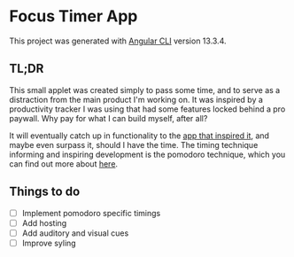 # Focus Timer App

This project was generated with [Angular CLI](https://github.com/angular/angular-cli) version 13.3.4.

## TL;DR

This small applet was created simply to pass some time, and to serve as a distraction from the main product I'm working on. It was inspired by a productivity tracker I was using that had some features locked behind a pro paywall. Why pay for what I can build myself, after all?

It will eventually catch up in functionality to the [app that inspired it](https://pomofocus.io/), and maybe even surpass it, should I have the time. The timing technique informing and inspiring development is the pomodoro technique, which you can find out more about [here](https://todoist.com/productivity-methods/pomodoro-technique).


## Things to do

- [ ] Implement pomodoro specific timings
- [ ] Add hosting
- [ ] Add auditory and visual cues
- [ ] Improve syling
